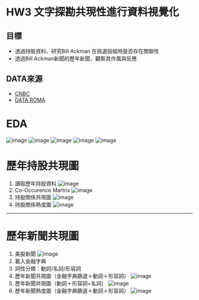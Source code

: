 # HW3  文字探勘共現性進行資料視覺化

## 目標
- 透過持股資料、研究Bill Ackman 在挑選投組時是否存在關聯性
- 透過Bill Ackman新聞的歷年新聞、觀察其作風與反應

## DATA來源
- [CNBC](https://www.cnbc.com/bill-ackman/?page=2)
- [DATA ROMA](https://www.dataroma.com/m/home.php)
# EDA
![image](https://raw.githubusercontent.com/chenjanice/CTBC-PROJECT/master/HW3/images/1.png)
![image](https://raw.githubusercontent.com/chenjanice/CTBC-PROJECT/master/HW3/images/2.png)
![image](https://raw.githubusercontent.com/chenjanice/CTBC-PROJECT/master/HW3/images/3.png)
![image](https://raw.githubusercontent.com/chenjanice/CTBC-PROJECT/master/HW3/images/4.png)
![image](https://raw.githubusercontent.com/chenjanice/CTBC-PROJECT/master/HW3/images/5.png)


# 歷年持股共現圖
1. 讀取歷年持股資料
![image](https://raw.githubusercontent.com/chenjanice/CTBC-PROJECT/master/HW3/images/h1.png)
2. Co-Occurence Martrix
![image](https://raw.githubusercontent.com/chenjanice/CTBC-PROJECT/master/HW3/images/h2.png)
3. 持股關係共現圖
![image](https://raw.githubusercontent.com/chenjanice/CTBC-PROJECT/master/HW3/images/h3.png)
4. 持股關係熱度圖
![image](https://raw.githubusercontent.com/chenjanice/CTBC-PROJECT/master/HW3/images/h4.png)

-------------------
# 歷年新聞共現圖
1. 美股新聞
![image](https://raw.githubusercontent.com/chenjanice/CTBC-PROJECT/master/HW3/images/n1.png)
2. 載入金融字典
3. 詞性分類：動詞/名詞/形容詞
4. 歷年新聞共現圖（金融字典篩選＋動詞＋形容詞）
![image](https://raw.githubusercontent.com/chenjanice/CTBC-PROJECT/master/HW3/images/n2.png)
4. 歷年新聞共現圖（動詞＋形容詞+名詞）
![image](https://raw.githubusercontent.com/chenjanice/CTBC-PROJECT/master/HW3/images/n3.png)
5. 歷年新聞熱度圖（金融字典篩選＋動詞＋形容詞）
![image](https://raw.githubusercontent.com/chenjanice/CTBC-PROJECT/master/HW3/images/n4.png)
